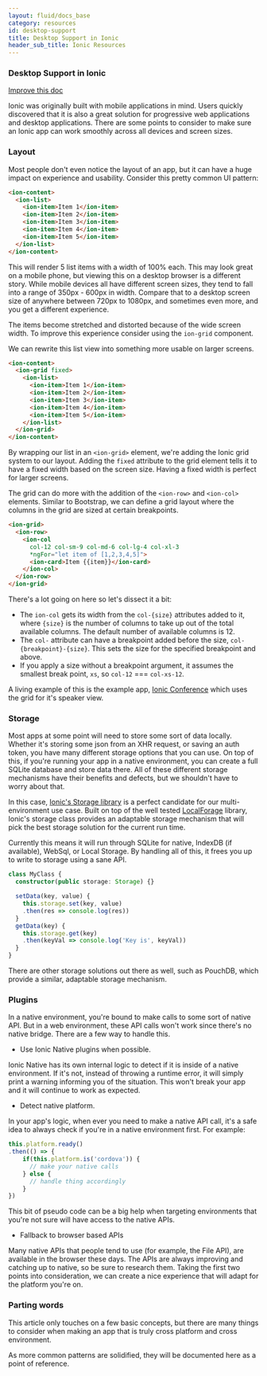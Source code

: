 ```yaml
---
layout: fluid/docs_base
category: resources
id: desktop-support
title: Desktop Support in Ionic
header_sub_title: Ionic Resources
---
```


### Desktop Support in Ionic

<a class="improve-v2-docs" href='https://github.com/ionic-team/ionic-site/edit/master/content/docs/resources/desktop-support/index.md'>
  Improve this doc
</a>


Ionic was originally built with mobile applications in mind. Users quickly discovered that it is also a great solution for progressive web applications and desktop applications. There are some points to consider to make sure an Ionic app can work smoothly across all devices and screen sizes.


### Layout

Most people don't even notice the layout of an app, but it can have a huge impact on experience and usability. Consider this pretty common UI pattern:


```html
<ion-content>
  <ion-list>
    <ion-item>Item 1</ion-item>
    <ion-item>Item 2</ion-item>
    <ion-item>Item 3</ion-item>
    <ion-item>Item 4</ion-item>
    <ion-item>Item 5</ion-item>
  </ion-list>
</ion-content>
```

This will render 5 list items with a width of 100% each. This may look great on a mobile phone, but viewing this on a desktop browser is a different story. While mobile devices all have different screen sizes, they tend to fall into a range of 350px - 600px in width. Compare that to a desktop screen size of anywhere between 720px to 1080px, and sometimes even more, and you get a different experience.

The items become stretched and distorted because of the wide screen width. To improve this experience consider using the `ion-grid` component.

We can rewrite this list view into something more usable on larger screens.

```html
<ion-content>
  <ion-grid fixed>
    <ion-list>
      <ion-item>Item 1</ion-item>
      <ion-item>Item 2</ion-item>
      <ion-item>Item 3</ion-item>
      <ion-item>Item 4</ion-item>
      <ion-item>Item 5</ion-item>
    </ion-list>
  </ion-grid>
</ion-content>
```

By wrapping our list in an `<ion-grid>` element, we're adding the Ionic grid system to our layout. Adding the `fixed` attribute to the grid element tells it to have a fixed width based on the screen size. Having a fixed width is perfect for larger screens.

The grid can do more with the addition of the `<ion-row>` and `<ion-col>` elements. Similar to Bootstrap, we can define a grid layout where the columns in the grid are sized at certain breakpoints.

```html
<ion-grid>
  <ion-row>
    <ion-col
      col-12 col-sm-9 col-md-6 col-lg-4 col-xl-3
      *ngFor="let item of [1,2,3,4,5]">
      <ion-card>Item {{item}}</ion-card>
    </ion-col>
  </ion-row>
</ion-grid>
```

There's a lot going on here so let's dissect it a bit:

- The `ion-col` gets its width from the `col-{size}` attributes added to it, where `{size}` is the number of columns to take up out of the total available columns. The default number of available columns is 12.
- The `col-` attribute can have a breakpoint added before the size, `col-{breakpoint}-{size}`. This sets the size for the specified breakpoint and above.
- If you apply a size without a breakpoint argument, it assumes the smallest break point, `xs`, so `col-12` === `col-xs-12`.

A living example of this is the example app, [Ionic Conference](https://github.com/ionic-team/ionic-conference-app/blob/master/src/pages/speaker-list/speaker-list.html) which uses the grid for it's speaker view.

### Storage

Most apps at some point will need to store some sort of data locally. Whether it's storing some json from an XHR request, or saving an auth token, you have many different storage options that you can use. On top of this, if you're running your app in a native environment, you can create a full SQLite database and store data there. All of these different storage mechanisms have their benefits and defects, but we shouldn't have to worry about that.


In this case, [Ionic's Storage library](https://github.com/ionic-team/ionic-storage) is a perfect candidate for our multi-environment use case. Built on top of the well tested [LocalForage](https://github.com/localForage/localForage) library, Ionic's storage class provides an adaptable storage mechanism that will pick the best storage solution for the current run time.


Currently this means it will run through SQLite for native, IndexDB (if available), WebSql, or Local Storage. By handling all of this, it frees you up to write to storage using a sane API.


```ts
class MyClass {
  constructor(public storage: Storage) {}

  setData(key, value) {
    this.storage.set(key, value)
    .then(res => console.log(res))
  }
  getData(key) {
    this.storage.get(key)
    .then(keyVal => console.log('Key is', keyVal))
  }
}
```

There are other storage solutions out there as well, such as PouchDB, which provide a similar, adaptable storage mechanism.

### Plugins

In a native environment, you're bound to make calls to some sort of native API. But in a web environment, these API calls won't work since there's no native bridge. There are a few way to handle this.


- Use Ionic Native plugins when possible.

Ionic Native has its own internal logic to detect if it is inside of a native environment. If it's not, instead of throwing a runtime error, it will simply print a warning informing you of the situation. This won't break your app and it will continue to work as expected.

- Detect native platform.

In your app's logic, when ever you need to make a native API call, it's a safe idea to always check if you're in a native environment first. For example:

```js
this.platform.ready()
.then(() => {
    if(this.platform.is('cordova')) {
      // make your native calls
    } else {
      // handle thing accordingly
    }
})
```

This bit of pseudo code can be a big help when targeting environments that you're not sure will have access to the native APIs.

- Fallback to browser based APIs

Many native APIs that people tend to use (for example, the File API), are available in the browser these days. The APIs are always improving and catching up to native, so be sure to research them. Taking the first two points into consideration, we can create a nice experience that will adapt for the platform you're on.


### Parting words

This article only touches on a few basic concepts, but there are many things to consider when making an app that is truly cross platform and cross environment.

As more common patterns are solidified, they will be documented here as a point of reference.
